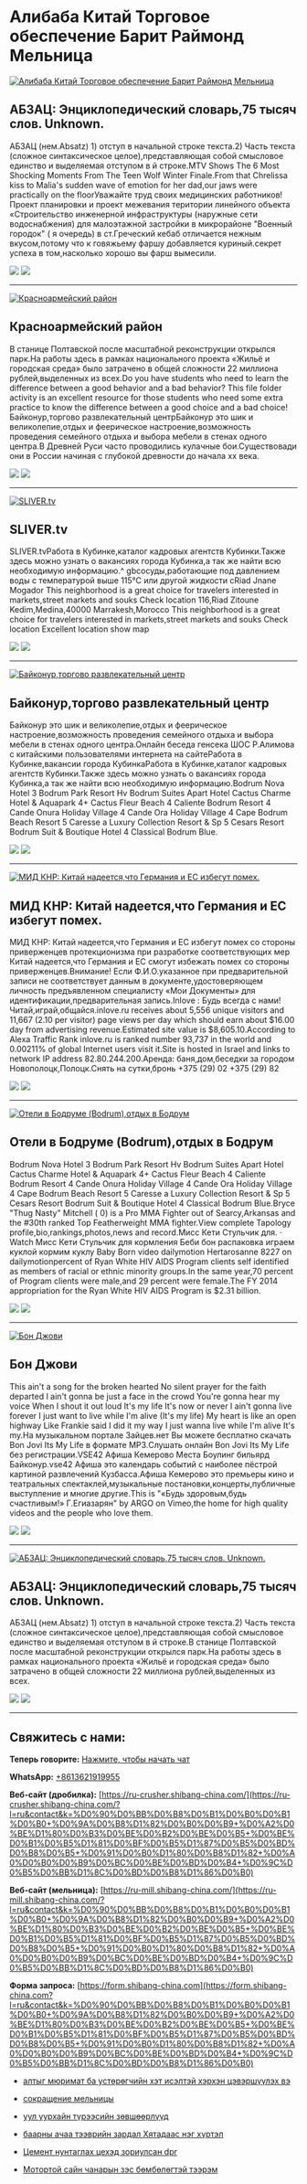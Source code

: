 # Алибаба Китай Торговое обеспечение Барит Раймонд Мельница

<a href="https://swt.shibang-china.com/?l=ru&img&k=%D0%90%D0%BB%D0%B8%D0%B1%D0%B0%D0%B1%D0%B0+%D0%9A%D0%B8%D1%82%D0%B0%D0%B9+%D0%A2%D0%BE%D1%80%D0%B3%D0%BE%D0%B2%D0%BE%D0%B5+%D0%BE%D0%B1%D0%B5%D1%81%D0%BF%D0%B5%D1%87%D0%B5%D0%BD%D0%B8%D0%B5+%D0%91%D0%B0%D1%80%D0%B8%D1%82+%D0%A0%D0%B0%D0%B9%D0%BC%D0%BE%D0%BD%D0%B4+%D0%9C%D0%B5%D0%BB%D1%8C%D0%BD%D0%B8%D1%86%D0%B0" target="_blank">![Алибаба Китай Торговое обеспечение Барит Раймонд Мельница](http://static.shibang-china.com/all-800x300/457.jpg)</a>

## АБЗАЦ: Энциклопедический словарь,75 тысяч слов. Unknown.
АБЗАЦ (нем.Absatz) 1) отступ в начальной строке текста.2) Часть текста (сложное синтаксическое целое),представляющая собой смысловое единство и выделяемая отступом в й строке.MTV Shows The 6 Most Shocking Moments From The Teen Wolf Winter Finale.From that Chrelissa kiss to Malia's sudden wave of emotion for her dad,our jaws were practically on the floorУважайте труд своих медицинских работников!Проект планировки и проект межевания територии линейного объекта &#171;Строительство инженерной инфраструктуры (наружные сети водоснабжения) для малоэтажной застройки в микрорайоне &quot;Военный городок&quot; ( я очередь) в ст.Греческий кебаб отличается нежным вкусом,потому что к говяжьему фаршу добавляется куриный.cекрет успеха в том,насколько хорошо вы фарш вымесили.


<a href="https://whatsapp.shibangsoft.com/WhatsApp.php" target="_blank" title="WhatsApp">![](http://static.shibang-china.com/icon/whatsapp.png)</a> <a href="https://swt.shibang-china.com/?l=ru&icon&k=%D0%90%D0%BB%D0%B8%D0%B1%D0%B0%D0%B1%D0%B0+%D0%9A%D0%B8%D1%82%D0%B0%D0%B9+%D0%A2%D0%BE%D1%80%D0%B3%D0%BE%D0%B2%D0%BE%D0%B5+%D0%BE%D0%B1%D0%B5%D1%81%D0%BF%D0%B5%D1%87%D0%B5%D0%BD%D0%B8%D0%B5+%D0%91%D0%B0%D1%80%D0%B8%D1%82+%D0%A0%D0%B0%D0%B9%D0%BC%D0%BE%D0%BD%D0%B4+%D0%9C%D0%B5%D0%BB%D1%8C%D0%BD%D0%B8%D1%86%D0%B0" target="_blank">![](http://static.shibang-china.com/icon/chat-ru.png)</a>

---

<a href="https://swt.shibang-china.com/?l=ru&img&k=%D0%90%D0%BB%D0%B8%D0%B1%D0%B0%D0%B1%D0%B0+%D0%9A%D0%B8%D1%82%D0%B0%D0%B9+%D0%A2%D0%BE%D1%80%D0%B3%D0%BE%D0%B2%D0%BE%D0%B5+%D0%BE%D0%B1%D0%B5%D1%81%D0%BF%D0%B5%D1%87%D0%B5%D0%BD%D0%B8%D0%B5+%D0%91%D0%B0%D1%80%D0%B8%D1%82+%D0%A0%D0%B0%D0%B9%D0%BC%D0%BE%D0%BD%D0%B4+%D0%9C%D0%B5%D0%BB%D1%8C%D0%BD%D0%B8%D1%86%D0%B0" target="_blank">![Красноармейский район](http://static.shibang-china.com/all-800x300/195.jpg)</a>

## Красноармейский район
В станице Полтавской после масштабной реконструкции открылся парк.На работы здесь в рамках национального проекта &#171;Жильё и городская среда&#187; было затрачено в общей сложности 22 миллиона рублей,выделенных из всех.Do you have students who need to learn the difference between a good behavior and a bad behavior? This file folder activity is an excellent resource for those students who need some extra practice to know the difference between a good choice and a bad choice!Байконур,торгово развлекательный центрБайконур это шик и великолепие,отдых и феерическое настроение,возможность проведения семейного отдыха и выбора мебели в стенах одного центра.В Древней Руси часто проводились кулачные бои.Существовади они в России начиная с глубокой древности до начала xx века.


<a href="https://whatsapp.shibangsoft.com/WhatsApp.php" target="_blank" title="WhatsApp">![](http://static.shibang-china.com/icon/whatsapp.png)</a> <a href="https://swt.shibang-china.com/?l=ru&icon&k=%D0%90%D0%BB%D0%B8%D0%B1%D0%B0%D0%B1%D0%B0+%D0%9A%D0%B8%D1%82%D0%B0%D0%B9+%D0%A2%D0%BE%D1%80%D0%B3%D0%BE%D0%B2%D0%BE%D0%B5+%D0%BE%D0%B1%D0%B5%D1%81%D0%BF%D0%B5%D1%87%D0%B5%D0%BD%D0%B8%D0%B5+%D0%91%D0%B0%D1%80%D0%B8%D1%82+%D0%A0%D0%B0%D0%B9%D0%BC%D0%BE%D0%BD%D0%B4+%D0%9C%D0%B5%D0%BB%D1%8C%D0%BD%D0%B8%D1%86%D0%B0" target="_blank">![](http://static.shibang-china.com/icon/chat-ru.png)</a>

---

<a href="https://swt.shibang-china.com/?l=ru&img&k=%D0%90%D0%BB%D0%B8%D0%B1%D0%B0%D0%B1%D0%B0+%D0%9A%D0%B8%D1%82%D0%B0%D0%B9+%D0%A2%D0%BE%D1%80%D0%B3%D0%BE%D0%B2%D0%BE%D0%B5+%D0%BE%D0%B1%D0%B5%D1%81%D0%BF%D0%B5%D1%87%D0%B5%D0%BD%D0%B8%D0%B5+%D0%91%D0%B0%D1%80%D0%B8%D1%82+%D0%A0%D0%B0%D0%B9%D0%BC%D0%BE%D0%BD%D0%B4+%D0%9C%D0%B5%D0%BB%D1%8C%D0%BD%D0%B8%D1%86%D0%B0" target="_blank">![SLIVER.tv](http://static.shibang-china.com/all-800x300/1024.jpg)</a>

## SLIVER.tv
SLIVER.tvРабота в Кубинке,каталог кадровых агентств Кубинки.Также здесь можно узнать о вакансиях города Кубинка,а так же найти всю необходимую информацию.^ gbсосуды,работающие под давлением воды с температурой выше 115&#176;С или другой жидкости сRiad Jnane Mogador This neighborhood is a great choice for travelers interested in markets,street markets and souks Check location 116,Riad Zitoune Kedim,Medina,40000 Marrakesh,Morocco This neighborhood is a great choice for travelers interested in markets,street markets and souks Check location Excellent location show map


<a href="https://whatsapp.shibangsoft.com/WhatsApp.php" target="_blank" title="WhatsApp">![](http://static.shibang-china.com/icon/whatsapp.png)</a> <a href="https://swt.shibang-china.com/?l=ru&icon&k=%D0%90%D0%BB%D0%B8%D0%B1%D0%B0%D0%B1%D0%B0+%D0%9A%D0%B8%D1%82%D0%B0%D0%B9+%D0%A2%D0%BE%D1%80%D0%B3%D0%BE%D0%B2%D0%BE%D0%B5+%D0%BE%D0%B1%D0%B5%D1%81%D0%BF%D0%B5%D1%87%D0%B5%D0%BD%D0%B8%D0%B5+%D0%91%D0%B0%D1%80%D0%B8%D1%82+%D0%A0%D0%B0%D0%B9%D0%BC%D0%BE%D0%BD%D0%B4+%D0%9C%D0%B5%D0%BB%D1%8C%D0%BD%D0%B8%D1%86%D0%B0" target="_blank">![](http://static.shibang-china.com/icon/chat-ru.png)</a>

---

<a href="https://swt.shibang-china.com/?l=ru&img&k=%D0%90%D0%BB%D0%B8%D0%B1%D0%B0%D0%B1%D0%B0+%D0%9A%D0%B8%D1%82%D0%B0%D0%B9+%D0%A2%D0%BE%D1%80%D0%B3%D0%BE%D0%B2%D0%BE%D0%B5+%D0%BE%D0%B1%D0%B5%D1%81%D0%BF%D0%B5%D1%87%D0%B5%D0%BD%D0%B8%D0%B5+%D0%91%D0%B0%D1%80%D0%B8%D1%82+%D0%A0%D0%B0%D0%B9%D0%BC%D0%BE%D0%BD%D0%B4+%D0%9C%D0%B5%D0%BB%D1%8C%D0%BD%D0%B8%D1%86%D0%B0" target="_blank">![Байконур,торгово развлекательный центр](http://static.shibang-china.com/all-800x300/393.jpg)</a>

## Байконур,торгово развлекательный центр
Байконур это шик и великолепие,отдых и феерическое настроение,возможность проведения семейного отдыха и выбора мебели в стенах одного центра.Онлайн беседа генсека ШОС Р.Алимова с китайскими пользователями интернета на сайтеРабота в Кубинке,вакансии города КубинкаРабота в Кубинке,каталог кадровых агентств Кубинки.Также здесь можно узнать о вакансиях города Кубинка,а так же найти всю необходимую информацию.Bodrum Nova Hotel 3 Bodrum Park Resort Hv Bodrum Suites Apart Hotel Cactus Charme Hotel &amp; Aquapark 4+ Cactus Fleur Beach 4 Caliente Bodrum Resort 4 Cande Onura Holiday Village 4 Cande Ora Holiday Village 4 Cape Bodrum Beach Resort 5 Caresse a Luxury Collection Resort &amp; Sp 5 Cesars Resort Bodrum Suit &amp; Boutique Hotel 4 Classical Bodrum Blue.


<a href="https://whatsapp.shibangsoft.com/WhatsApp.php" target="_blank" title="WhatsApp">![](http://static.shibang-china.com/icon/whatsapp.png)</a> <a href="https://swt.shibang-china.com/?l=ru&icon&k=%D0%90%D0%BB%D0%B8%D0%B1%D0%B0%D0%B1%D0%B0+%D0%9A%D0%B8%D1%82%D0%B0%D0%B9+%D0%A2%D0%BE%D1%80%D0%B3%D0%BE%D0%B2%D0%BE%D0%B5+%D0%BE%D0%B1%D0%B5%D1%81%D0%BF%D0%B5%D1%87%D0%B5%D0%BD%D0%B8%D0%B5+%D0%91%D0%B0%D1%80%D0%B8%D1%82+%D0%A0%D0%B0%D0%B9%D0%BC%D0%BE%D0%BD%D0%B4+%D0%9C%D0%B5%D0%BB%D1%8C%D0%BD%D0%B8%D1%86%D0%B0" target="_blank">![](http://static.shibang-china.com/icon/chat-ru.png)</a>

---

<a href="https://swt.shibang-china.com/?l=ru&img&k=%D0%90%D0%BB%D0%B8%D0%B1%D0%B0%D0%B1%D0%B0+%D0%9A%D0%B8%D1%82%D0%B0%D0%B9+%D0%A2%D0%BE%D1%80%D0%B3%D0%BE%D0%B2%D0%BE%D0%B5+%D0%BE%D0%B1%D0%B5%D1%81%D0%BF%D0%B5%D1%87%D0%B5%D0%BD%D0%B8%D0%B5+%D0%91%D0%B0%D1%80%D0%B8%D1%82+%D0%A0%D0%B0%D0%B9%D0%BC%D0%BE%D0%BD%D0%B4+%D0%9C%D0%B5%D0%BB%D1%8C%D0%BD%D0%B8%D1%86%D0%B0" target="_blank">![МИД КНР: Китай надеется,что Германия и ЕС избегут помех.](http://static.shibang-china.com/all-800x300/1320.jpg)</a>

## МИД КНР: Китай надеется,что Германия и ЕС избегут помех.
МИД КНР: Китай надеется,что Германия и ЕС избегут помех со стороны приверженцев протекционизма при разработке соответствующих мер Китай надеется,что Германия и ЕС смогут избежать помех со стороны приверженцев.Внимание! Если Ф.И.О.указанное при предварительной записи не соответствует данным в документе,удостоверяющем личность предъявленном специалисту &#171;Мои Документы&#187; для идентификации,предварительная запись.Inlove : Будь всегда с нами! Читай,играй,общайся.inlove.ru receives about 5,556 unique visitors and 11,667 (2.10 per visitor) page views per day which should earn about $16.00 day from advertising revenue.Estimated site value is $8,605.10.According to Alexa Traffic Rank inlove.ru is ranked number 93,737 in the world and 0.00211% of global Internet users visit it.Site is hosted in Israel and links to network IP address 82.80.244.200.Аренда: баня,дом,беседки за городом Новополоцк,Полоцк.Снять на сутки,бронь +375 (29) 02 +375 (29) 82


<a href="https://whatsapp.shibangsoft.com/WhatsApp.php" target="_blank" title="WhatsApp">![](http://static.shibang-china.com/icon/whatsapp.png)</a> <a href="https://swt.shibang-china.com/?l=ru&icon&k=%D0%90%D0%BB%D0%B8%D0%B1%D0%B0%D0%B1%D0%B0+%D0%9A%D0%B8%D1%82%D0%B0%D0%B9+%D0%A2%D0%BE%D1%80%D0%B3%D0%BE%D0%B2%D0%BE%D0%B5+%D0%BE%D0%B1%D0%B5%D1%81%D0%BF%D0%B5%D1%87%D0%B5%D0%BD%D0%B8%D0%B5+%D0%91%D0%B0%D1%80%D0%B8%D1%82+%D0%A0%D0%B0%D0%B9%D0%BC%D0%BE%D0%BD%D0%B4+%D0%9C%D0%B5%D0%BB%D1%8C%D0%BD%D0%B8%D1%86%D0%B0" target="_blank">![](http://static.shibang-china.com/icon/chat-ru.png)</a>

---

<a href="https://swt.shibang-china.com/?l=ru&img&k=%D0%90%D0%BB%D0%B8%D0%B1%D0%B0%D0%B1%D0%B0+%D0%9A%D0%B8%D1%82%D0%B0%D0%B9+%D0%A2%D0%BE%D1%80%D0%B3%D0%BE%D0%B2%D0%BE%D0%B5+%D0%BE%D0%B1%D0%B5%D1%81%D0%BF%D0%B5%D1%87%D0%B5%D0%BD%D0%B8%D0%B5+%D0%91%D0%B0%D1%80%D0%B8%D1%82+%D0%A0%D0%B0%D0%B9%D0%BC%D0%BE%D0%BD%D0%B4+%D0%9C%D0%B5%D0%BB%D1%8C%D0%BD%D0%B8%D1%86%D0%B0" target="_blank">![Отели в Бодруме (Bodrum),отдых в Бодрум](http://static.shibang-china.com/all-800x300/414.jpg)</a>

## Отели в Бодруме (Bodrum),отдых в Бодрум
Bodrum Nova Hotel 3 Bodrum Park Resort Hv Bodrum Suites Apart Hotel Cactus Charme Hotel &amp; Aquapark 4+ Cactus Fleur Beach 4 Caliente Bodrum Resort 4 Cande Onura Holiday Village 4 Cande Ora Holiday Village 4 Cape Bodrum Beach Resort 5 Caresse a Luxury Collection Resort &amp; Sp 5 Cesars Resort Bodrum Suit &amp; Boutique Hotel 4 Classical Bodrum Blue.Bryce &quot;Thug Nasty&quot; Mitchell ( 0) is a Pro MMA Fighter out of Searcy,Arkansas and the #30th ranked Top Featherweight MMA fighter.View complete Tapology profile,bio,rankings,photos,news and record.Мисс Кети Стульчик для.&nbsp;&#0183;&#32;Watch Мисс Кети Стульчик для кормления Беби бон распаковка играем куклой кормим куклу Baby Born video dailymotion Hertarosanne 8227 on dailymotionpercent of Ryan White HIV AIDS Program clients self identified as members of racial or ethnic minority groups.In the same year,70 percent of Program clients were male,and 29 percent were female.The FY 2014 appropriation for the Ryan White HIV AIDS Program is $2.31 billion.


<a href="https://whatsapp.shibangsoft.com/WhatsApp.php" target="_blank" title="WhatsApp">![](http://static.shibang-china.com/icon/whatsapp.png)</a> <a href="https://swt.shibang-china.com/?l=ru&icon&k=%D0%90%D0%BB%D0%B8%D0%B1%D0%B0%D0%B1%D0%B0+%D0%9A%D0%B8%D1%82%D0%B0%D0%B9+%D0%A2%D0%BE%D1%80%D0%B3%D0%BE%D0%B2%D0%BE%D0%B5+%D0%BE%D0%B1%D0%B5%D1%81%D0%BF%D0%B5%D1%87%D0%B5%D0%BD%D0%B8%D0%B5+%D0%91%D0%B0%D1%80%D0%B8%D1%82+%D0%A0%D0%B0%D0%B9%D0%BC%D0%BE%D0%BD%D0%B4+%D0%9C%D0%B5%D0%BB%D1%8C%D0%BD%D0%B8%D1%86%D0%B0" target="_blank">![](http://static.shibang-china.com/icon/chat-ru.png)</a>

---

<a href="https://swt.shibang-china.com/?l=ru&img&k=%D0%90%D0%BB%D0%B8%D0%B1%D0%B0%D0%B1%D0%B0+%D0%9A%D0%B8%D1%82%D0%B0%D0%B9+%D0%A2%D0%BE%D1%80%D0%B3%D0%BE%D0%B2%D0%BE%D0%B5+%D0%BE%D0%B1%D0%B5%D1%81%D0%BF%D0%B5%D1%87%D0%B5%D0%BD%D0%B8%D0%B5+%D0%91%D0%B0%D1%80%D0%B8%D1%82+%D0%A0%D0%B0%D0%B9%D0%BC%D0%BE%D0%BD%D0%B4+%D0%9C%D0%B5%D0%BB%D1%8C%D0%BD%D0%B8%D1%86%D0%B0" target="_blank">![Бон Джови](http://static.shibang-china.com/all-800x300/1238.jpg)</a>

## Бон Джови
This ain't a song for the broken hearted No silent prayer for the faith departed I ain't gonna be just a face in the crowd You're gonna hear my voice When I shout it out loud It's my life It's now or never I ain't gonna live forever I just want to live while I'm alive (It's my life) My heart is like an open highway Like Frankie said I did it my way I just wanna live while I'm alive It's my.На музыкальном портале Зайцев.нет Вы можете бесплатно скачать Bon Jovi Its My Life в формате MP3.Слушать онлайн Bon Jovi Its My Life без регистрации.VSE42 Афиша Кемерово Места Боулинг бильярд Байконур.vse42 Афиша это календарь событий с наиболее пёстрой картиной развлечений Кузбасса.Афиша Кемерово это премьеры кино и театральных спектаклей,музыкальные постановки,концерты,публичные выступление и многие другие.This is &quot;&#171;Будь здоровым,будь счастливым!&#187; Г.Егиазарян&quot; by ARGO on Vimeo,the home for high quality videos and the people who love them.


<a href="https://whatsapp.shibangsoft.com/WhatsApp.php" target="_blank" title="WhatsApp">![](http://static.shibang-china.com/icon/whatsapp.png)</a> <a href="https://swt.shibang-china.com/?l=ru&icon&k=%D0%90%D0%BB%D0%B8%D0%B1%D0%B0%D0%B1%D0%B0+%D0%9A%D0%B8%D1%82%D0%B0%D0%B9+%D0%A2%D0%BE%D1%80%D0%B3%D0%BE%D0%B2%D0%BE%D0%B5+%D0%BE%D0%B1%D0%B5%D1%81%D0%BF%D0%B5%D1%87%D0%B5%D0%BD%D0%B8%D0%B5+%D0%91%D0%B0%D1%80%D0%B8%D1%82+%D0%A0%D0%B0%D0%B9%D0%BC%D0%BE%D0%BD%D0%B4+%D0%9C%D0%B5%D0%BB%D1%8C%D0%BD%D0%B8%D1%86%D0%B0" target="_blank">![](http://static.shibang-china.com/icon/chat-ru.png)</a>

---

<a href="https://swt.shibang-china.com/?l=ru&img&k=%D0%90%D0%BB%D0%B8%D0%B1%D0%B0%D0%B1%D0%B0+%D0%9A%D0%B8%D1%82%D0%B0%D0%B9+%D0%A2%D0%BE%D1%80%D0%B3%D0%BE%D0%B2%D0%BE%D0%B5+%D0%BE%D0%B1%D0%B5%D1%81%D0%BF%D0%B5%D1%87%D0%B5%D0%BD%D0%B8%D0%B5+%D0%91%D0%B0%D1%80%D0%B8%D1%82+%D0%A0%D0%B0%D0%B9%D0%BC%D0%BE%D0%BD%D0%B4+%D0%9C%D0%B5%D0%BB%D1%8C%D0%BD%D0%B8%D1%86%D0%B0" target="_blank">![АБЗАЦ: Энциклопедический словарь,75 тысяч слов. Unknown.](http://static.shibang-china.com/all-800x300/257.jpg)</a>

## АБЗАЦ: Энциклопедический словарь,75 тысяч слов. Unknown.
АБЗАЦ (нем.Absatz) 1) отступ в начальной строке текста.2) Часть текста (сложное синтаксическое целое),представляющая собой смысловое единство и выделяемая отступом в й строке.В станице Полтавской после масштабной реконструкции открылся парк.На работы здесь в рамках национального проекта &#171;Жильё и городская среда&#187; было затрачено в общей сложности 22 миллиона рублей,выделенных из всех.

<a href="https://whatsapp.shibangsoft.com/WhatsApp.php" target="_blank" title="WhatsApp">![](http://static.shibang-china.com/icon/whatsapp.png)</a> <a href="https://swt.shibang-china.com/?l=ru&icon&k=%D0%90%D0%BB%D0%B8%D0%B1%D0%B0%D0%B1%D0%B0+%D0%9A%D0%B8%D1%82%D0%B0%D0%B9+%D0%A2%D0%BE%D1%80%D0%B3%D0%BE%D0%B2%D0%BE%D0%B5+%D0%BE%D0%B1%D0%B5%D1%81%D0%BF%D0%B5%D1%87%D0%B5%D0%BD%D0%B8%D0%B5+%D0%91%D0%B0%D1%80%D0%B8%D1%82+%D0%A0%D0%B0%D0%B9%D0%BC%D0%BE%D0%BD%D0%B4+%D0%9C%D0%B5%D0%BB%D1%8C%D0%BD%D0%B8%D1%86%D0%B0" target="_blank">![](http://static.shibang-china.com/icon/chat-ru.png)</a>

---
## Свяжитесь с нами:

**Теперь говорите:** [Нажмите, чтобы начать чат](https://swt.shibang-china.com?l=ru&contact&k=%D0%90%D0%BB%D0%B8%D0%B1%D0%B0%D0%B1%D0%B0+%D0%9A%D0%B8%D1%82%D0%B0%D0%B9+%D0%A2%D0%BE%D1%80%D0%B3%D0%BE%D0%B2%D0%BE%D0%B5+%D0%BE%D0%B1%D0%B5%D1%81%D0%BF%D0%B5%D1%87%D0%B5%D0%BD%D0%B8%D0%B5+%D0%91%D0%B0%D1%80%D0%B8%D1%82+%D0%A0%D0%B0%D0%B9%D0%BC%D0%BE%D0%BD%D0%B4+%D0%9C%D0%B5%D0%BB%D1%8C%D0%BD%D0%B8%D1%86%D0%B0)

**WhatsApp:**  [+8613621919955](https://whatsapp.shibangsoft.com/WhatsApp.php)

**Веб-сайт (дробилка):** [https://ru-crusher.shibang-china.com/](https://ru-crusher.shibang-china.com/?l=ru&contact&k=%D0%90%D0%BB%D0%B8%D0%B1%D0%B0%D0%B1%D0%B0+%D0%9A%D0%B8%D1%82%D0%B0%D0%B9+%D0%A2%D0%BE%D1%80%D0%B3%D0%BE%D0%B2%D0%BE%D0%B5+%D0%BE%D0%B1%D0%B5%D1%81%D0%BF%D0%B5%D1%87%D0%B5%D0%BD%D0%B8%D0%B5+%D0%91%D0%B0%D1%80%D0%B8%D1%82+%D0%A0%D0%B0%D0%B9%D0%BC%D0%BE%D0%BD%D0%B4+%D0%9C%D0%B5%D0%BB%D1%8C%D0%BD%D0%B8%D1%86%D0%B0)

**Веб-сайт (мельница):** [https://ru-mill.shibang-china.com/](https://ru-mill.shibang-china.com/?l=ru&contact&k=%D0%90%D0%BB%D0%B8%D0%B1%D0%B0%D0%B1%D0%B0+%D0%9A%D0%B8%D1%82%D0%B0%D0%B9+%D0%A2%D0%BE%D1%80%D0%B3%D0%BE%D0%B2%D0%BE%D0%B5+%D0%BE%D0%B1%D0%B5%D1%81%D0%BF%D0%B5%D1%87%D0%B5%D0%BD%D0%B8%D0%B5+%D0%91%D0%B0%D1%80%D0%B8%D1%82+%D0%A0%D0%B0%D0%B9%D0%BC%D0%BE%D0%BD%D0%B4+%D0%9C%D0%B5%D0%BB%D1%8C%D0%BD%D0%B8%D1%86%D0%B0)

**Форма запроса:** [https://form.shibang-china.com](https://form.shibang-china.com?l=ru&contact&k=%D0%90%D0%BB%D0%B8%D0%B1%D0%B0%D0%B1%D0%B0+%D0%9A%D0%B8%D1%82%D0%B0%D0%B9+%D0%A2%D0%BE%D1%80%D0%B3%D0%BE%D0%B2%D0%BE%D0%B5+%D0%BE%D0%B1%D0%B5%D1%81%D0%BF%D0%B5%D1%87%D0%B5%D0%BD%D0%B8%D0%B5+%D0%91%D0%B0%D1%80%D0%B8%D1%82+%D0%A0%D0%B0%D0%B9%D0%BC%D0%BE%D0%BD%D0%B4+%D0%9C%D0%B5%D0%BB%D1%8C%D0%BD%D0%B8%D1%86%D0%B0)

* [алтыг мюримат ба устөрөгчийн хэт исэлтэй хэрхэн цэвэршүүлэх вэ](../129/%D0%B0%D0%BB%D1%82%D1%8B%D0%B3%20%D0%BC%D1%8E%D1%80%D0%B8%D0%BC%D0%B0%D1%82%20%D0%B1%D0%B0%20%D1%83%D1%81%D1%82%D3%A9%D1%80%D3%A9%D0%B3%D1%87%D0%B8%D0%B9%D0%BD%20%D1%85%D1%8D%D1%82%20%D0%B8%D1%81%D1%8D%D0%BB%D1%82%D1%8D%D0%B9%20%D1%85%D1%8D%D1%80%D1%85%D1%8D%D0%BD%20%D1%86%D1%8D%D0%B2%D1%8D%D1%80%D1%88%D2%AF%D2%AF%D0%BB%D1%8D%D1%85%20%D0%B2%D1%8D.md)

* [сокращение мельницы](../126/%D1%81%D0%BE%D0%BA%D1%80%D0%B0%D1%89%D0%B5%D0%BD%D0%B8%D0%B5%20%D0%BC%D0%B5%D0%BB%D1%8C%D0%BD%D0%B8%D1%86%D1%8B.md)

* [уул уурхайн түрээсийн зөвшөөрлүүд](../127/%D1%83%D1%83%D0%BB%20%D1%83%D1%83%D1%80%D1%85%D0%B0%D0%B9%D0%BD%20%D1%82%D2%AF%D1%80%D1%8D%D1%8D%D1%81%D0%B8%D0%B9%D0%BD%20%D0%B7%D3%A9%D0%B2%D1%88%D3%A9%D3%A9%D1%80%D0%BB%D2%AF%D2%AF%D0%B4.md)

* [баарны ачаа тээврийн зардал Хятадаас нэг хүртэл](../128/%D0%B1%D0%B0%D0%B0%D1%80%D0%BD%D1%8B%20%D0%B0%D1%87%D0%B0%D0%B0%20%D1%82%D1%8D%D1%8D%D0%B2%D1%80%D0%B8%D0%B9%D0%BD%20%D0%B7%D0%B0%D1%80%D0%B4%D0%B0%D0%BB%20%D0%A5%D1%8F%D1%82%D0%B0%D0%B4%D0%B0%D0%B0%D1%81%20%D0%BD%D1%8D%D0%B3%20%D1%85%D2%AF%D1%80%D1%82%D1%8D%D0%BB.md)

* [Цемент нунтаглах цехэд зориулсан dpr](../129/%D0%A6%D0%B5%D0%BC%D0%B5%D0%BD%D1%82%20%D0%BD%D1%83%D0%BD%D1%82%D0%B0%D0%B3%D0%BB%D0%B0%D1%85%20%D1%86%D0%B5%D1%85%D1%8D%D0%B4%20%D0%B7%D0%BE%D1%80%D0%B8%D1%83%D0%BB%D1%81%D0%B0%D0%BD%20dpr.md)

* [Мотортой сайн чанарын зэс бөмбөлөгтэй тээрэм](../127/%D0%9C%D0%BE%D1%82%D0%BE%D1%80%D1%82%D0%BE%D0%B9%20%D1%81%D0%B0%D0%B9%D0%BD%20%D1%87%D0%B0%D0%BD%D0%B0%D1%80%D1%8B%D0%BD%20%D0%B7%D1%8D%D1%81%20%D0%B1%D3%A9%D0%BC%D0%B1%D3%A9%D0%BB%D3%A9%D0%B3%D1%82%D1%8D%D0%B9%20%D1%82%D1%8D%D1%8D%D1%80%D1%8D%D0%BC.md)